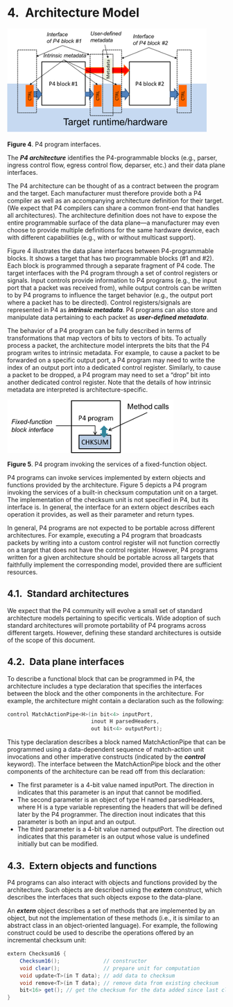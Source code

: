 # 4. Architecture Model

<div style="inline">
  <img src="../figs/p4interface.png" width="460px" height="242px" />
</div>

**Figure 4**. P4 program interfaces.

The ***P4 architecture*** identifies the P4-programmable blocks (e.g., parser, ingress control flow, egress control flow, deparser, etc.) and their data plane interfaces.

The P4 architecture can be thought of as a contract between the program and the target. Each manufacturer must therefore provide both a P4 compiler as well as an accompanying architecture definition for their target. (We expect that P4 compilers can share a common front-end that handles all architectures). The architecture definition does not have to expose the entire programmable surface of the data plane—a manufacturer may even choose to provide multiple definitions for the same hardware device, each with different capabilities (e.g., with or without multicast support).

Figure 4 illustrates the data plane interfaces between P4-programmable blocks. It shows a target that has two programmable blocks (#1 and #2). Each block is programmed through a separate fragment of P4 code. The target interfaces with the P4 program through a set of control registers or signals. Input controls provide information to P4 programs (e.g., the input port that a packet was received from), while output controls can be written to by P4 programs to influence the target behavior (e.g., the output port where a packet has to be directed). Control registers/signals are represented in P4 as ***intrinsic metadata***. P4 programs can also store and manipulate data pertaining to each packet as ***user-defined metadata***.

The behavior of a P4 program can be fully described in terms of transformations that map vectors of bits to vectors of bits. To actually process a packet, the architecture model interprets the bits that the P4 program writes to intrinsic metadata. For example, to cause a packet to be forwarded on a specific output port, a P4 program may need to write the index of an output port into a dedicated control register. Similarly, to cause a packet to be dropped, a P4 program may need to set a “drop” bit into another dedicated control register. Note that the details of how intrinsic metadata are interpreted is architecture-specific.

<div style="inline">
  <img src="../figs/p4checksum.png" width="384px" height="124px" />
</div>

**Figure 5**. P4 program invoking the services of a fixed-function object.

P4 programs can invoke services implemented by extern objects and functions provided by the architecture. Figure 5 depicts a P4 program invoking the services of a built-in checksum computation unit on a target. The implementation of the checksum unit is not specified in P4, but its interface is. In general, the interface for an extern object describes each operation it provides, as well as their parameter and return types.

In general, P4 programs are not expected to be portable across different architectures. For example, executing a P4 program that broadcasts packets by writing into a custom control register will not function correctly on a target that does not have the control register. However, P4 programs written for a given architecture should be portable across all targets that faithfully implement the corresponding model, provided there are sufficient resources.

## 4.1. Standard architectures

We expect that the P4 community will evolve a small set of standard architecture models pertaining to specific verticals. Wide adoption of such standard architectures will promote portability of P4 programs across different targets. However, defining these standard architectures is outside of the scope of this document.

## 4.2. Data plane interfaces

To describe a functional block that can be programmed in P4, the architecture includes a type declaration that specifies the interfaces between the block and the other components in the architecture. For example, the architecture might contain a declaration such as the following:

```java
control MatchActionPipe<H>(in bit<4> inputPort,
                           inout H parsedHeaders,
                           out bit<4> outputPort);
```

This type declaration describes a block named MatchActionPipe that can be programmed using a data-dependent sequence of match-action unit invocations and other imperative constructs (indicated by the ***control*** keyword). The interface between the MatchActionPipe block and the other components of the architecture can be read off from this declaration:

- The first parameter is a 4-bit value named inputPort. The direction in indicates that this parameter is an input that cannot be modified.
- The second parameter is an object of type H named parsedHeaders, where H is a type variable representing the headers that will be defined later by the P4 programmer. The direction inout indicates that this parameter is both an input and an output.
- The third parameter is a 4-bit value named outputPort. The direction out indicates that this parameter is an output whose value is undefined initially but can be modified.

## 4.3. Extern objects and functions

P4 programs can also interact with objects and functions provided by the architecture. Such objects are described using the ***extern*** construct, which describes the interfaces that such objects expose to the data-plane.

An ***extern*** object describes a set of methods that are implemented by an object, but not the implementation of these methods (i.e., it is similar to an abstract class in an object-oriented language). For example, the following construct could be used to describe the operations offered by an incremental checksum unit:

```java
extern Checksum16 {
    Checksum16();              // constructor
    void clear();              // prepare unit for computation
    void update<T>(in T data); // add data to checksum
    void remove<T>(in T data); // remove data from existing checksum
    bit<16> get(); // get the checksum for the data added since last clear
}
```
